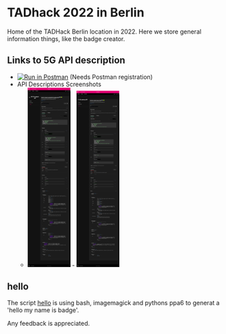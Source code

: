 # TADhack 2022 in Berlin

Home of the TADHack Berlin location in 2022. Here we store general information things, like the badge creator.

## Links to 5G API description

* [![Run in Postman](https://run.pstmn.io/button.svg)](https://app.getpostman.com/run-collection/aede4e724cb321cd12a2?action=collection%2Fimport)
    (Needs Postman registration)
* API Descriptions Screenshots
    - <img src="./througputApi.jpg" width="100" /> - <img src="./latencyApi.jpg" width="100" />

## hello

The script [hello](./hello) is using bash, imagemagick and pythons ppa6 to generat a 'hello my name is badge'. 

Any feedback is appreciated.
